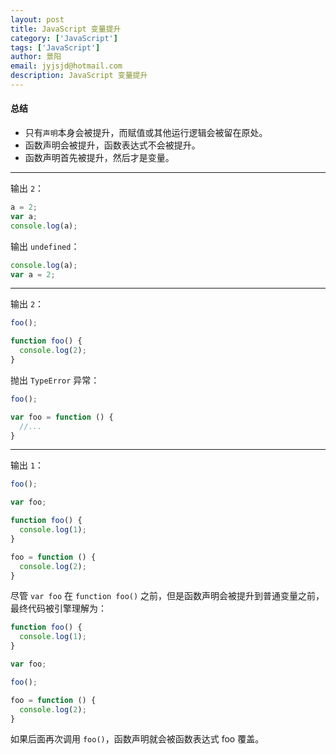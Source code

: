 ```yaml
---
layout: post
title: JavaScript 变量提升
category: ['JavaScript']
tags: ['JavaScript']
author: 景阳
email: jyjsjd@hotmail.com
description: JavaScript 变量提升
---
```


#### 总结
* 只有`声明`本身会被提升，而赋值或其他运行逻辑会被留在原处。
* 函数声明会被提升，函数表达式不会被提升。
* 函数声明首先被提升，然后才是变量。

----

输出 `2`：
```javascript
a = 2;
var a;
console.log(a);
```

输出 `undefined`：
```javascript
console.log(a);
var a = 2;
```
----

输出 `2`：
```javascript
foo();

function foo() {
  console.log(2);
}
```

抛出 `TypeError` 异常：
```javascript
foo();

var foo = function () {
  //...
}
```

----

输出 `1`：
```javascript
foo();

var foo;

function foo() {
  console.log(1);
}

foo = function () {
  console.log(2);
}
```

尽管 `var foo` 在 `function foo()` 之前，但是函数声明会被提升到普通变量之前，最终代码被引擎理解为：
```javascript
function foo() {
  console.log(1);
}

var foo;

foo();

foo = function () {
  console.log(2);
}
```

如果后面再次调用 `foo()`，函数声明就会被函数表达式 foo 覆盖。

